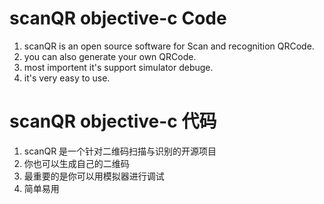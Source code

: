 #  scanQR objective-c Code
1. scanQR is an open source software for Scan and recognition QRCode.
2. you can also generate your own QRCode.
3. most importent it's support simulator debuge.
4. it's very easy to use.

#  scanQR objective-c 代码
1. scanQR 是一个针对二维码扫描与识别的开源项目
2. 你也可以生成自己的二维码
3. 最重要的是你可以用模拟器进行调试
4. 简单易用
